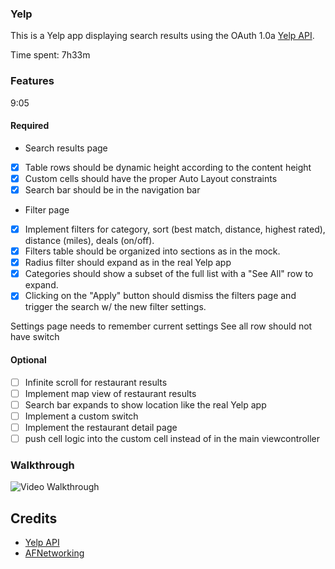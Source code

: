 ### Yelp 

This is a Yelp app displaying search results using the OAuth 1.0a [Yelp API](http://www.yelp.com/developers/documentation/v2/search_api). 

Time spent: 7h33m

### Features
9:05

#### Required

 * Search results page
- [x] Table rows should be dynamic height according to the content height
- [x] Custom cells should have the proper Auto Layout constraints
- [x] Search bar should be in the navigation bar
 * Filter page
- [x] Implement filters for category, sort (best match, distance, highest rated), distance (miles), deals (on/off).
- [x] Filters table should be organized into sections as in the mock.
- [x] Radius filter should expand as in the real Yelp app
- [x] Categories should show a subset of the full list with a "See All" row to expand. 
- [x] Clicking on the "Apply" button should dismiss the filters page and trigger the search w/ the new filter settings.

Settings page needs to remember current settings
See all row should not have switch

#### Optional

- [ ] Infinite scroll for restaurant results
- [ ] Implement map view of restaurant results
- [ ] Search bar expands to show location like the real Yelp app
- [ ] Implement a custom switch
- [ ] Implement the restaurant detail page
- [ ] push cell logic into the custom cell instead of in the main viewcontroller

### Walkthrough
![Video Walkthrough](http://i.imgur.com/tTrlVQ0.gif)

Credits
---------
* [Yelp API](http://www.yelp.com/developers/documentation/v2/search_api)
* [AFNetworking](https://github.com/AFNetworking/AFNetworking)